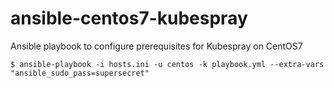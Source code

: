 # ansible-centos7-kubespray

Ansible playbook to configure prerequisites for Kubespray on CentOS7

```
$ ansible-playbook -i hosts.ini -u centos -k playbook.yml --extra-vars "ansible_sudo_pass=supersecret"
```

